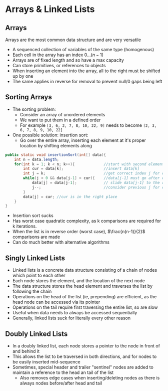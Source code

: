 # Arrays & Linked Lists

## Arrays

Arrays are the most common data structure and are very versatile

- A sequenced collection of variables of the same type (homogenous)
- Each cell in the array has an index $0... (n-1)$
- Arrays are of fixed length and so have a max capacity
- Can store primitives, or references to objects
- When inserting an element into the array, all to the right must be shifted up by one
- The same applies in reverse for removal to prevent null/0 gaps being left

## Sorting Arrays

- The sorting problem:
  - Consider an array of unordered elements
  - We want to put them in a defined order
  - For example `[3, 6, 2, 7, 8, 10, 22, 9]` needs to become `[2, 3, 6, 7, 8, 9, 10, 22]`
- One possible solution: insertion sort:
  - Go over the entire array, inserting each element at it's proper location by shifting elements along

```java
public static void insertionSort(int[] data){
    int n = data.length;
    for(int k = 1; k < n; k++){             //start with second element
        int cur = data[k];                  //insert data[k]
        int j = k;                          //get correct index j for cur
        while(j < 0 && data[j-1] > cur){    //data[j-1] must go after cur
            data[j] = data[j-1];            // slide data[j-1] to the right
            j--;                            //consider previous j for cur
        }
        data[j] = cur; //cur is in the right place
    }
}
```

- Insertion sort sucks
- Has worst case quadratic complexity, as k comparisons are required for k iterations.
- When the list is in reverse order (worst case), $\frac{n(n-1)}{2}$ comparisons are made
- Can do much better with alternative algorithms

## Singly Linked Lists

- Linked lists is a concrete data structure consisting of a chain of nodes which point to each other
- Each node stores the element, and the location of the next node
- The data structure stores the head element and traverses the list by following the chain
- Operations on the head of the list (ie, prepending) are efficient, as the head node can be accessed via its pointer
- Operations on the tail require first traversing the entire list, so are slow
- Useful when data needs to always be accessed sequentially
- Generally, linked lists suck for literally every other reason

## Doubly Linked Lists

- In a doubly linked list, each node stores a pointer to the node in front of and behind it
- This allows the list to be traversed in both directions, and for nodes to be easily inserted mid-sequence
- Sometimes, special header and trailer "sentinel" nodes are added to maintain a reference to the head an tail of the list
  - Also removes edge cases when inserting/deleting nodes as there is always nodes before/after head and tail
